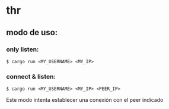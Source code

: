 # thr
## modo de uso:
### only listen:
``` [bash]
$ cargo run <MY_USERNAME> <MY_IP>
```
### connect & listen:
``` [bash]
$ cargo run <MY_USERNAME> <MY_IP> <PEER_IP>
```
Este modo intenta establecer una conexión con el peer indicado
